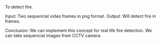 To detect fire.

Input: Two sequencial video frames in png format.
Output: Will detect fire in frames.

Conclusion: We can implement this concept for real life fire detection. We can take sequencial images from CCTV camera.